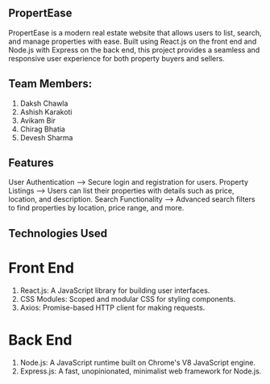 ## PropertEase
PropertEase is a modern real estate website that allows users to list, search, and manage properties with ease. Built using React.js on the front end and Node.js with Express on the back end, this project provides a seamless and responsive user experience for both property buyers and sellers.

## Team Members:
  1) Daksh Chawla
  2) Ashish Karakoti
  3) Avikam Bir
  4) Chirag Bhatia
  5) Devesh Sharma

## Features
User Authentication -->  Secure login and registration for users.
Property Listings -->  Users can list their properties with details such as price, location, and description.
Search Functionality -->  Advanced search filters to find properties by location, price range, and more.

## Technologies Used
  # Front End
  1) React.js: A JavaScript library for building user interfaces.
  2) CSS Modules: Scoped and modular CSS for styling components.
  3) Axios: Promise-based HTTP client for making requests.
  #  Back End
  1) Node.js: A JavaScript runtime built on Chrome's V8 JavaScript engine.
  2) Express.js: A fast, unopinionated, minimalist web framework for Node.js.
